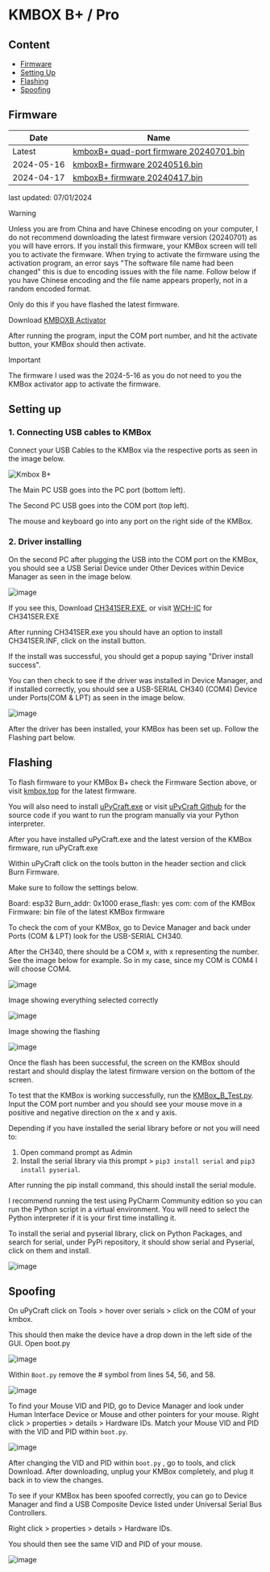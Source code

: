 # KMBOX B+ / Pro

## Content
- [Firmware](https://github.com/Rakeshmonkee/KMBOX/blob/main/KMBOX%20B+/readme.md#firmware)
- [Setting Up](https://github.com/Rakeshmonkee/KMBOX/blob/main/KMBOX%20B+/readme.md#setting-up)
- [Flashing](https://github.com/Rakeshmonkee/KMBOX/blob/main/KMBOX%20B+/readme.md#flashing)
- [Spoofing](https://github.com/Rakeshmonkee/KMBOX/blob/main/KMBOX%20B+/readme.md#spoofing)


## Firmware


| Date       |  Name                                     |
|------------|-------------------------------------------|
| Latest     |  [kmboxB+ quad-port firmware 20240701.bin](http://www.kmbox.top/wiki_doc/firmware/kmboxB/latest/kmboxB+20240701.bin) |
| 2024-05-16 |  [	kmboxB+ firmware 20240516.bin](http://www.kmbox.top/wiki_doc/firmware/kmboxB/history/kmboxB+%E5%9B%BA%E4%BB%B620240516.bin) |
| 2024-04-17 |  [kmboxB+ firmware 20240417.bin](http://www.kmbox.top/wiki_doc/firmware/kmboxB/history/kmboxB+%E5%9B%BA%E4%BB%B620240417.bin) |

last updated: 07/01/2024

> [!Warning]
> 
> Unless you are from China and have Chinese encoding on your computer, I do not recommend downloading the latest firmware version (20240701) as you will have errors. If you install this firmware, your KMBox screen will tell you to activate the firmware. When trying to activate the firmware using the activation program, an error says "The software file name had been changed" this is due to encoding issues with the file name. Follow below if you have Chinese encoding and the file name appears properly, not in a random encoded format.
>
> Only do this if you have flashed the latest firmware.
> 
>Download [KMBOXB Activator](http://www.kmbox.top/tools/kmboxBcheck.zip)
> 
>After running the program, input the COM port number, and hit the activate button, your KMBox should then activate.


> [!Important]
> 
> The firmware I used was the 2024-5-16 as you do not need to you the KMBox activator app to activate the firmware.


## Setting up

### 1. Connecting USB cables to KMBox
Connect your USB Cables to the KMBox via the respective ports as seen in the image below.

![Kmbox B+](https://github.com/user-attachments/assets/7a961aab-f81c-4cc5-bf05-de598fcc06f8)

The Main PC USB goes into the PC port (bottom left).

The Second PC USB goes into the COM port (top left).

The mouse and keyboard go into any port on the right side of the KMBox.

### 2. Driver installing

On the second PC after plugging the USB into the COM port on the KMBox, you should see a USB Serial Device under Other Devices within Device Manager as seen in the image below.

![image](https://github.com/user-attachments/assets/070d40b0-754c-49dc-b459-a2a825f976c3)

If you see this, Download [CH341SER.EXE](https://www.wch.cn/downloads/file/65.html?time=2023-03-17%2016:47:34&code=DZOI4uB6P0dEfCxL0bp5AGLyOaggJMAb025ICJEt?time=2024-07-15%2012:09:09&code=bHjmlFZUgldeCHSHm0N9q3Ogcifv7sUpcTIS1BTV), or visit [WCH-IC](https://www.wch-ic.com/downloads/CH341SER_EXE.html) for CH341SER.EXE

After running CH341SER.exe you should have an option to install CH341SER.INF, click on the install button.

If the install was successful, you should get a popup saying "Driver install success".

You can then check to see if the driver was installed in Device Manager, and if installed correctly, you should see a USB-SERIAL CH340 (COM4) Device under Ports(COM & LPT) as seen in the image below.

![image](https://github.com/user-attachments/assets/c02bdde7-0345-4659-9bd6-e544a3ff5771)

After the driver has been installed, your KMBox has been set up. Follow the Flashing part below.

## Flashing

To flash firmware to your KMBox B+ check the Firmware Section above, or visit [kmbox.top](http://www.kmbox.top/BPro_firmware.html) for the latest firmware.

You will also need to install [uPyCraft.exe](https://github.com/Rakeshmonkee/KMBOX/blob/main/KMBOX%20B%2B/uPyCraft.exe) or visit [uPyCraft Github](https://github.com/DFRobot/uPyCraft_src) for the source code if you want to run the program manually via your Python interpreter.

After you have installed uPyCraft.exe and the latest version of the KMBox firmware, run uPyCraft.exe

Within uPyCraft click on the tools button in the header section and click Burn Firmware.

Make sure to follow the settings below.

Board: esp32
Burn_addr: 0x1000
erase_flash: yes
com: com of the KMBox
Firmware: bin file of the latest KMBox firmware

To check the com of your KMBox, go to Device Manager and back under Ports (COM & LPT) look for the USB-SERIAL CH340.

After the CH340, there should be a COM x, with x representing the number. See the image below for example. So in my case, since my COM is COM4 I will choose COM4.

![image](https://github.com/user-attachments/assets/dece3122-5d24-4092-b85c-677025fe20f2)

Image showing everything selected correctly

![image](https://github.com/user-attachments/assets/33913a11-a710-4ad8-bbaf-3134d1ec8619)

Image showing the flashing

![image](https://github.com/user-attachments/assets/97bced60-3b19-43d3-a72a-d05adf0fbe74)

Once the flash has been successful, the screen on the KMBox should restart and should display the latest firmware version on the bottom of the screen.

To test that the KMBox is working successfully, run the [KMBox_B_Test.py](https://github.com/Rakeshmonkee/KMBOX/blob/main/KMBOX%20B%2B/KMBox_B_Test.py). Input the COM port number and you should see your mouse move in a positive and negative direction on the x and y axis.

Depending if you have installed the serial library before or not you will need to:

1. Open command prompt as Admin
2. Install the serial library via this prompt > `pip3 install serial` and `pip3 install pyserial`.

After running the pip install command, this should install the serial module.

I recommend running the test using PyCharm Community edition so you can run the Python script in a virtual environment. You will need to select the Python interpreter if it is your first time installing it. 

To install the serial and pyserial library, click on Python Packages, and search for serial, under PyPi repository, it should show serial and Pyserial, click on them and install.

![image](https://github.com/user-attachments/assets/d0be4256-6309-4122-88af-52ce4637bf75)


## Spoofing

On uPyCraft click on Tools > hover over serials > click on the COM of your kmbox.

This should then make the device have a drop down in the left side of the GUI. Open boot.py

![image](https://github.com/user-attachments/assets/9c44dce4-3a90-435e-ab43-d68d96c4b3f2)


Within `Boot.py` remove the # symbol from lines 54, 56, and 58.

![image](https://github.com/user-attachments/assets/877861ac-26a7-4e4e-a2d4-46630688ceeb)


To find your Mouse VID and PID, go to Device Manager and look under Human Interface Device or Mouse and other pointers for your mouse. Right click > properties > details > Hardware IDs. Match your Mouse VID and PID with the VID and PID within `boot.py`.

![image](https://github.com/user-attachments/assets/4c692527-66d7-4ed7-b897-0f727b783c1d)

After changing the VID and PID within `boot.py` , go to tools, and click Download. After downloading, unplug your KMBox completely, and plug it back in to view the changes.

To see if your KMBox has been spoofed correctly, you can go to Device Manager and find a USB Composite Device listed under Universal Serial Bus Controllers.

Right click > properties > details > Hardware IDs.

You should then see the same VID and PID of your mouse.

![image](https://github.com/user-attachments/assets/7693ff96-7865-4e97-9600-973cdee88205)

